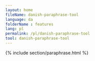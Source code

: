```yaml
---
layout: home
fileName: danish-paraphrase-tool
language: da
folderName : features
lang: pl
permalink: /pl/danish-paraphrase-tool
tool: danish-paraphrase-tool
---
```

{% include section/paraphrase.html %}